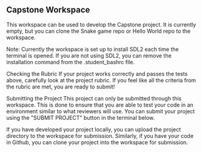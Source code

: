 ## Capstone Workspace
This workspace can be used to develop the Capstone project. It is currently empty, but you can clone the Snake game repo or Hello World repo to the workspace.

Note: Currently the workspace is set up to install SDL2 each time the terminal is opened. If you are not using SDL2, you can remove the installation command from the .student_bashrc file.

Checking the Rubric
If your project works correctly and passes the tests above, carefully look at the project rubric. If you feel like all the criteria from the rubric are met, you are ready to submit!

Submitting the Project
This project can only be submitted through this workspace. This is done to ensure that you are able to test your code in an environment similar to what reviewers will use. You can submit your project using the "SUBMIT PROJECT" button in the terminal below.

If you have developed your project locally, you can upload the project directory to the workspace for submission. Similarly, if you have your code in Github, you can clone your project into the workspace for submission.